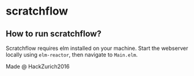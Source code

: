 # scratchflow

## How to run scratchflow?

Scratchflow requires elm installed on your machine. Start the webserver locally using `elm-reactor`, then navigate to `Main.elm`.

Made @ HackZurich2016